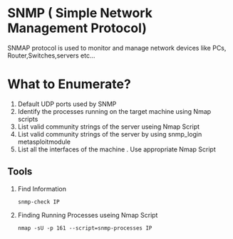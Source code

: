 # SNMP ( Simple Network Management Protocol)

SNMAP protocol is used to monitor and manage network devices like PCs, Router,Switches,servers etc...

# What to Enumerate?

1. Default UDP ports used by SNMP
2. Identify the processes running on the target machine using Nmap scripts
3. List valid community strings of the server useing Nmap Script
4. List valid community strings of the server by using snmp_login metasploitmodule
5. List all the interfaces of the machine . Use appropriate Nmap Script 


## Tools

1. Find Information

       snmp-check IP

2. Finding Running Processes useing Nmap Script

       nmap -sU -p 161 --script=snmp-processes IP
